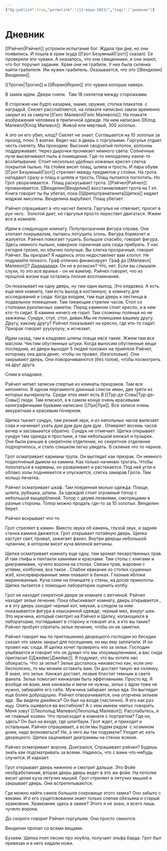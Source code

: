 ```yaml
---
{"dg-publish":true,"permalink":"/11-maya-2023/","tags":["дневник"]}
---
```



# Дневник

[[Рэйчел\|Рэйчел]] устроили испытание бог. Ждала три дня, но они появились. И пошла в храм (куда [[Грот Безумный\|Грот]] сказал). Ее проверяли эти чуваки. А оказалось, что они священники, и они знают, что бог поручил задание. Храм они не грабили. У них была склянка найти грабителя. Им нужен грабитель. Оказывается, что это [[Венделин\|Венделин]].

[[Трогин\|Трогин]] и [[Йорин\|Йорин]] это чуваки которые наверх.

В замок идем. Двери сняли.  Там 18 скелетов между сторожками.

В сторожке как будто казарма, знамя, оружие, стопка плакатов  с наградой. Скелет расслабляется, на плакате написано замок временно закрыт из за смерти [[Гилс Малевол\|Гилс Малевола]]. На плакате изображения человека в приличной одежде. На нем написано [[Клод Малевол\|Клод Малевол]]. Живой или мертвый, 300 золотых.

А это он его убил, клод? Скелет не знает. Соглашается на 10 золотых за проход, плюс 5 взятки. Ведет нас в дверь с горгульями. Горгулья отдает честь скелету. Мы проходим. Высокий сводчатый потолок, колонны поддерживает. Через дырочки проникает немного света. Солнечные лучи высвечивают пыль в помещении. Где-то неподалеку какое-то всхлипывание. Стоит несколько удобных кожаных кресел слегка покрытой пылью. На стойке висит плащ, шляпа и трость. И пара обуви. [[Грот Безумный\|Грот]] стреляет между предметов у стойки. На грота нападают сразу и плащ и шляпа и трость. Плащ пытается поглотить. Но Грот уворачивается.  Плащ раскусывает грота. [[Рэйчел\|Рэйчел]] промахивается. [[Венделин\|Венделин]] восстанавливает грота на 1 хп. Книга говорит ты бы убегал, пока [[Шрепштранатанита\|Щепка]] кидает мэджик миссилы. Венделина вырубают. Плащ убегает.

Рэйчел спрашивает а что насчет билета. Гаргулья не отвечает, просит в рук чего.  Золотой дает, но гаргулья просто перестает двигаться. Жжем все в комнате.

Идем в следующую комнату. Полупрозрачная фигура справа. Она хлопает покрывалом, пытаясь потушить огонь. Фигура бормочет и жалуется. Рэйчел помогает тушить. Большое спасибо, говорит фигура. Здесь немного пыльно, наверное горничная шла сюда прибрать. У нас сегодня грязно, но обычно получше. Вы слегка прозрачный, говорит Рэйчел. Вы призрак? Я надеюсь этоо недоставляет вам хлопот. Не подумайте плохого. Граф отлично финансирует. Граф дэ [[Малевол\|Малевол]]? Дадададада. Он не в розыске? Что, нет. Если вы слышали слухи, то это все вранье - он не вампир. Рэйчел говорит, что из прошлой жизни еще остались плохие воспоминания.

Он показывает на одну дверь, ну там один выход. Это кладовка. А есть еще моя комната, там есть выход в костинную, в комнату для исследований и сюда. Когда входим, там еще дверь к лестинца в подвальное помещение. Там тикающие стрелки часов. Стол со стопками рукописных заметок. Перед камином стоит кресло, и в нем кто-то сидит. В камине ничего не горит. Там сложены поленья но не зажжены. Сундук, стул, стол, диван.Мы не помешаем вашему другу. Другу, какому другу? Рэйчел показывает на кресло, где кто-то сидит. Призрак говорит уууоуоуоу, и исчезает.

Идем назад, там в кладовке шляпы плащи ивсе такие. Жжем там все маслом. Чистим обугленные штуки. Когда выносим обугленные вещи последние, из двери выходит 5 людей похожих на приятеля Рэйчел, которому она дала денег, чтобы он провел. (безголовые). Они закрывают дверь. Они поворачиваеются (без голов), чтобы посмотреть на друг друга.

Спим в кладовке.

Рэйчел читает записки спертые из комнаты призраков. Там все непонятно. В одном пергаменте длинный список имен, две трети из которых вычеркнуты. Среди этих имет есть В [[Тур-дэ-Совы\|Тур-дэ-Совы]] люди. Там епископ, а в самом конце очень красивыми калиграфичными буквами написано [[Луи\|Луи]]. Все записи очень аккуратным и красивым почерком.

Щепка тыкает сундук, там резкий звук, и из напольных часов вылезает сова и начинает ухать дум дум дум дум дум . Отмеряет восемь часов вечер и засовыается обратно. Сундук не отмечает. Щепка открывает сундук там одежда и простыни, а там небольшой кинжал и пузырек. Они были раньше в секретном отделении, но секретное отделение подпортилось, и стало слишком легко увидеть. В склянке что то черное.

Грот осматривает карманы трупа. Он выглядит как призрак. Он немного подкопченый дымом из камина. Как только начинаю трогать. Чтобы попопаться в карманы, он разваливает и растекается. Под ней угли и облако золы поднимается и опускается, слегка замарав Грота. Там кольцо печатка.

Рэйчел осматривает шкаф. Там поеденная молью одежда. Плащи, шляпа, рубашка, штаны. За одеждой стоит огромный топор с небольшой выщерблиной. Топор с двумя лезвиями, смотрящими в разные стороны. Топор можно продать где-то за 10 золотых. Венделин берет.

Рэйчел вскрывает что-то

Грот стреляет в камин. Вместо звука об камень, глухой звук, и задняя стенка камина движется. Грот открывает потайную дверь. Щепка кастует свет, провал, зажигает факел. Внутри дверцы небольшой чуланчик, в котором висит куча вяленой ветчины.

Щепка осматривает комнату еще одну, там аромат лекарственных трав. И там глифы и пентакли камнями и красками. Там столы с книгами и диаграммами, чучело ворона на столах. Связки трав, жаровни с углями, колбочки, все такое . Слабое квакание из стопки сушенных жаб, консервированные змеи плавают в банках. Глазные яблоки маринованные. Куча схем на планшете у стены, на доске приколоты. Щепка пытается с помощью лаборатории оценить колбу.

Грот не находит секретной двери зв комнате с ветчиной. Рэйчел находит зелье лечение. Пока обыскивают комнату, дверь открывается , и в эту дверь заходит черный кот, мяукая, а следом за ним показывается фигура в изысканной одежде, черный мех, вокруг шеи. Это мужчина, который смотрит на Рэйчел и Щепку, копающихся в лаборатории, поглядывает в сторону и говорит ага, а кто вы такие? Рэйчел пробует спрятать зелье лечение, чтобы он не заметил.

Рэйчел говорит мы по приглашению дворецкого.господин из беседки сказал что замок закрыт для посещения, но мы ему заплатили. И он провел нас сюда. И щепка хочет проверить что за зелье. Господин улыбвается и говорит что он думал что мы злоумышленники, а вас сюда пригласил [[Джеймс\|Джеймс]]. Я подумал, что вы хотите нас обокрасть. Что за зелье? Зелье досталось неизвестно как, если оно бесполезно, то мы можем оставить вам. Он достает такую же склянку. Я знаю, это зелье. Кинжал достает, лезвие блестит темным в свете факела. Зелье помогает кинжалам быть эффетивными. Просто яд. Я вообще не воин, мне кинжалы и мечи не нужны, зелье с ядом тоже не нужно, забирайте его себе. Мужчина забирает зелье яда. Он выглядит еще более добродушно. Рэйчел отворачивается, она огорчена зельем яда.  Вы видели джеймса? Он был на входе (частично). Я его как раз ищу. Опять ошивался вв вестибюле? А с кем имеем чаетьс говорить. Меня зовут [[Леопольд Малевол\|Леопольд Малевол]]. Расслабьтесь, я не главный хозяин. Что происходит в комнате с портретом? Где он, здесь? Он был на входе, где шлагбаум. Грот ждет, и приходит к остальным. Рэйчел спрашивает, а если мы будем рядом  с хозяином дома, надо волноваться? Не, а чего вы так подумали? Уходит ис кать дворецкого. Щепка заценивает диаграммы на стенах всякие.

Рэйчел осматривает ворона. Доигрался, Спрашивает рэйчел? Будешь знать как подсматривать за всеми. Надеюсь, что с вами что-нибудь случится. И каркает.

Грот открывает дверь нижнюю и смотрит дальше. Это Фойе необработанная, вторая дверь дверь ведет в это же фойе. На потолке висит целая куча летучих мышей. Грот стреляет в летучих мышей и закрывает дверь. Они встрепетываются.

Где можно найти самое большое сокровище этого замка? Оно забыто с веками. И о его сущетсвовании знает только слепая обезьяна и старый храмовник. Храмовник здесь в замке? Этого я не знаю, я всего лишь чучело ворона.

До скорого говорит Рэйчел горгульям. Они просто смеются.

Венделин пропал со всеми вещами.

Бухаем. Щепка поет песню про ноубла, получает эльфа барда. Грот был привязан и в него кидали ножи.